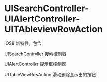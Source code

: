 UISearchController-UIAlertController-UITAbleviewRowAction
=========================================================

iOS8 新特性，包含

UISearchController
搜索控制器

UIAlertController
提示框控制器

UITableViewRowAction
滑动删除显示出的按钮

